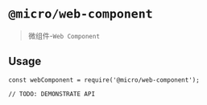 # `@micro/web-component`

> 微组件-`Web Component`

## Usage

```
const webComponent = require('@micro/web-component');

// TODO: DEMONSTRATE API
```

